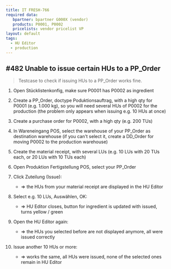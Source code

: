 ```yaml
---
title: IT FRESH-766
required data:
   bpartner: bpartner G000X (vendor)
   products: P0001, P0002
   pricelists: vendor pricelist VP   
layout: default
tags:
  - HU Editor
  - production
---
```

## #482 Unable to issue certain HUs to a PP_Order

> Testcase to check if issuing HUs to a PP_Order works fine.

1. Open Stücklistenkonfig, make sure P0001 has P0002 as ingredient

1. Create a PP_Order, doctype Poduktionsauftrag, with a high qty for P0001 (e.g. 1.000 kg), so you will need several HUs of P0002 for the production (the problem only appears when issuing e.g. 10 HUs at once)

1. Create a purchase order for P0002, with a high qty (e.g. 200 TUs)

1. In Wareneingang POS, select the warehouse of your PP_Order as destination warehouse (if you can't select it, create a DD_Order for moving P0002 to the production warehouse)
 
1. Create the material receipt, with several LUs (e.g. 10 LUs with 20 TUs each, or 20 LUs with 10 TUs each)

1. Open Produktion Fertigstellung POS, select your PP_Order

1. Click Zuteilung (Issue):
	* => the HUs from your material receipt are displayed in the HU Editor
	
1. Select e.g. 10 LUs, Auswählen, OK:
	* => HU Editor closes, button for ingredient is updated with issued, turns yellow / green
	
1. Open the HU Editor again:
	* => the HUs you selected before are not displayed anymore, all were issued correctly
	
1. Issue another 10 HUs or more:
	* => works the same, all HUs were issued, none of the selected ones remain in HU Editor 
	
 


